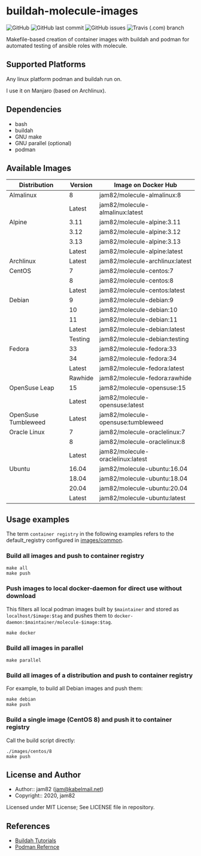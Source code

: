 # buildah-molecule-images

![GitHub](https://img.shields.io/github/license/jam82/buildah-molecule-images) ![GitHub last commit](https://img.shields.io/github/last-commit/jam82/buildah-molecule-images) ![GitHub issues](https://img.shields.io/github/issues-raw/jam82/buildah-molecule-images) ![Travis (.com) branch](https://img.shields.io/travis/com/jam82/buildah-molecule-images/main?label=build)

Makefile-based creation of container images with buildah and podman
for automated testing of ansible roles with molecule.

## Supported Platforms

Any linux platform podman and buildah run on.

I use it on Manjaro (based on Archlinux).

## Dependencies

* bash
* buildah
* GNU make
* GNU parallel (optional)
* podman

## Available Images

| Distribution | Version | Image on Docker Hub |
|--------------|---------|---------------------|
| Almalinux | 8 | jam82/molecule-almalinux:8 |
| | Latest | jam82/molecule-almalinux:latest |
| Alpine | 3.11 | jam82/molecule-alpine:3.11 |
| | 3.12 | jam82/molecule-alpine:3.12 |
| | 3.13 | jam82/molecule-alpine:3.13 |
| | Latest | jam82/molecule-alpine:latest |
| Archlinux | Latest | jam82/molecule-archlinux:latest |
| CentOS | 7 | jam82/molecule-centos:7 |
| | 8 | jam82/molecule-centos:8 |
| | Latest | jam82/molecule-centos:latest |
| Debian | 9 | jam82/molecule-debian:9 |
| | 10 | jam82/molecule-debian:10 |
| | 11 | jam82/molecule-debian:11 |
| | Latest | jam82/molecule-debian:latest |
| | Testing | jam82/molecule-debian:testing |
| Fedora | 33 | jam82/molecule-fedora:33 |
| | 34 | jam82/molecule-fedora:34 |
| | Latest | jam82/molecule-fedora:latest |
| | Rawhide | jam82/molecule-fedora:rawhide |
| OpenSuse Leap | 15 | jam82/molecule-opensuse:15 |
| | Latest | jam82/molecule-opensuse:latest |
| OpenSuse Tumbleweed | Latest | jam82/molecule-opensuse:tumbleweed |
| Oracle Linux | 7 | jam82/molecule-oraclelinux:7 |
| | 8 | jam82/molecule-oraclelinux:8 |
| | Latest | jam82/molecule-oraclelinux:latest |
| Ubuntu | 16.04 | jam82/molecule-ubuntu:16.04 |
| | 18.04 | jam82/molecule-ubuntu:18.04 |
| | 20.04 | jam82/molecule-ubuntu:20.04 |
| | Latest | jam82/molecule-ubuntu:latest |

## Usage examples

The term `container registry` in the following examples refers to
the default_registry configured in [images/common](images/common).

### Build all images and push to container registry

```shell
make all
make push
```

### Push images to local docker-daemon for direct use without download

This filters all local podman images built by `$maintainer` and stored as
`localhost/$image:$tag` and pushes them
to `docker-daemon:$maintainer/molecule-$image:$tag`.

```shell
make docker
```

### Build all images in parallel

```shell
make parallel
```

### Build all images of a distribution and push to container registry

For example, to build all Debian images and push them:

```shell
make debian
make push
```

### Build a single image (CentOS 8) and push it to container registry

Call the build script directly:

```shell
./images/centos/8
make push
```

## License and Author

* Author:: jam82 (<jam@kabelmail.net>)
* Copyright:: 2020, jam82

Licensed under MIT License;
See LICENSE file in repository.

## References

* [Buildah Tutorials](https://github.com/containers/buildah/tree/master/docs/tutorials/)
* [Podman Refernce](https://github.com/containers/libpod/tree/master/docs/source/markdown)
